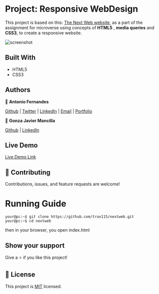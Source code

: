 # Project: Responsive WebDesign
This project is based on this: [The Next Web website](https://thenextweb.com/), as a part of the assignment for microverse using concepts of **HTML5** , **media queries** and **CSS3**, to create a responsive website.


![screenshot](./thenextweb.png)


## Built With

- HTML5
- CSS3

## Authors

👤 **Antonio Fernandes**

[Github](https://github.com/trox115) | [Twitter](https://twitter.com/rock_67) | [LinkedIn](https://www.linkedin.com/in/antoniomfernandes/) | [Email](mailto:email@antoniofernandes.com) | [Portfolio](https://www.antoniofernandes.com/)


👤 **Gonza Javier Mancilla**


[Github](https://github.com/gonjavi) | [LinkedIn](https://www.linkedin.com/in/g-javier-mancilla-a686a9178/) 


## Live Demo

[Live Demo Link](https://raw.githack.com/trox115/thenextweb/development/index.html)


## 🤝 Contributing

Contributions, issues, and feature requests are welcome!

# Running Guide

```Shell
your@pc:~$ git clone https://github.com/trox115/nextweb.git
your@pc:~$ cd nextweb

```
then in your browser, you open index.html

## Show your support

Give a ⭐️ if you like this project!


## 📝 License

This project is [MIT](lic.url) licensed.

